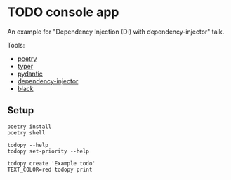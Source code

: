 # TODO console app

An example for "Dependency Injection (DI) with dependency-injector" talk.

Tools:
- [poetry](https://python-poetry.org/)
- [typer](https://typer.tiangolo.com/)
- [pydantic](https://docs.pydantic.dev/)
- [dependency-injector](https://python-dependency-injector.ets-labs.org/)
- [black](https://black.readthedocs.io/)

## Setup

```shell
poetry install
poetry shell

todopy --help
todopy set-priority --help

todopy create 'Example todo'
TEXT_COLOR=red todopy print
```
